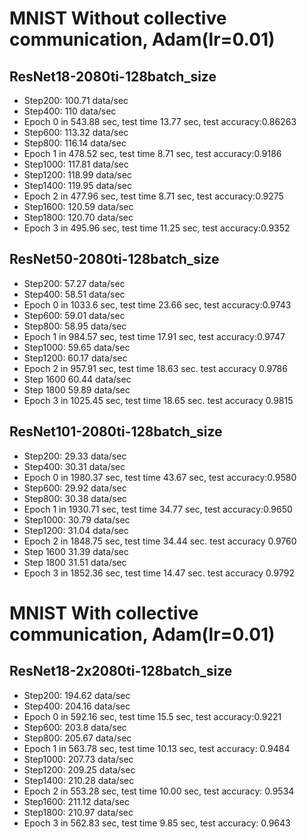 # MNIST Without collective communication, Adam(lr=0.01)

## ResNet18-2080ti-128batch_size
- Step200: 100.71 data/sec
- Step400: 110 data/sec
- Epoch 0 in 543.88 sec, test time 13.77 sec, test accuracy:0.86263
- Step600: 113.32 data/sec
- Step800: 116.14 data/sec
- Epoch 1 in 478.52 sec, test time 8.71 sec, test accuracy:0.9186
- Step1000: 117.81 data/sec
- Step1200: 118.99 data/sec
- Step1400: 119.95 data/sec
- Epoch 2 in 477.96 sec, test time 8.71 sec, test accuracy:0.9275
- Step1600: 120.59 data/sec
- Step1800: 120.70 data/sec
- Epoch 3 in 495.96 sec, test time 11.25 sec, test accuracy:0.9352

## ResNet50-2080ti-128batch_size
- Step200: 57.27 data/sec
- Step400: 58.51 data/sec
- Epoch 0 in 1033.6 sec, test time 23.66 sec, test accuracy:0.9743
- Step600: 59.01 data/sec
- Step800: 58.95 data/sec
- Epoch 1 in 984.57 sec, test time 17.91 sec, test accuracy:0.9747
- Step1000: 59.65 data/sec
- Step1200: 60.17 data/sec
- Epoch 2 in 957.91 sec, test time 18.63 sec. test accuracy 0.9786
- Step 1600 60.44 data/sec
- Step 1800 59.89 data/sec
- Epoch 3 in 1025.45 sec, test time 18.65 sec. test accuracy 0.9815

## ResNet101-2080ti-128batch_size
- Step200: 29.33 data/sec
- Step400: 30.31 data/sec
- Epoch 0 in 1980.37 sec, test time 43.67 sec, test accuracy:0.9580
- Step600: 29.92 data/sec
- Step800: 30.38 data/sec
- Epoch 1 in 1930.71 sec, test time 34.77 sec, test accuracy:0.9650
- Step1000: 30.79 data/sec
- Step1200: 31.04 data/sec
- Epoch 2 in 1848.75 sec, test time 34.44 sec. test accuracy 0.9760
- Step 1600 31.39 data/sec
- Step 1800 31.51 data/sec
- Epoch 3 in 1852.36 sec, test time 14.47 sec. test accuracy 0.9792

# MNIST With collective communication, Adam(lr=0.01)

## ResNet18-2x2080ti-128batch_size
- Step200: 194.62 data/sec
- Step400: 204.16 data/sec
- Epoch 0 in 592.16 sec, test time 15.5 sec, test accuracy:0.9221
- Step600: 203.8 data/sec
- Step800: 205.67 data/sec
- Epoch 1 in 563.78 sec, test time 10.13 sec, test accuracy: 0.9484
- Step1000: 207.73 data/sec
- Step1200: 209.25 data/sec
- Step1400: 210.28 data/sec
- Epoch 2 in 553.28 sec, test time 10.00 sec, test accuracy: 0.9534
- Step1600: 211.12 data/sec
- Step1800: 210.97 data/sec
- Epoch 3 in 562.83 sec, test time 9.85 sec, test accuracy: 0.9643